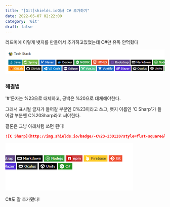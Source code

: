 ```yaml
---
title: "[Git]shields.io에서 C# 추가하기"
date: 2022-05-07 02:22:00
category: 'Git'
draft: false
---
```


리드미에 이렇게 뱃지를 만들어서 추가하고있었는데 C#만 유독 안먹혔다

![](.\images\220507_01.PNG)

### 해결법

'#'문자는 %23으로 대체하고, 공백은 %20으로 대체해야한다.

그래서 표시될 글자가 들어갈 부분엔 C%23이라고 쓰고, 뱃지 이름인 'C Sharp'가 들어갈 부분엔 C%20Sharp라고 써야한다.

결론은 그냥 아래처럼 쓰면 된다!

```md
![C Sharp](http://img.shields.io/badge/-C%23-239120?style=flat-square&logo=C%20Sharp&logoColor=ffffff)
```

![](.\images\220507_02.PNG)

C#도 잘 추가됐다!